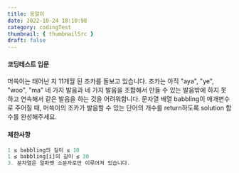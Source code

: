 ```yaml
---
title: 옹알이
date: 2022-10-24 18:10:98
category: codingTest
thumbnail: { thumbnailSrc }
draft: false
---
```


#### 코딩테스트 입문

머쓱이는 태어난 지 11개월 된 조카를 돌보고 있습니다. 조카는 아직 "aya", "ye", "woo", "ma" 네 가지 발음과 네 가지 발음을 조합해서 만들 수 있는 발음밖에 하지 못하고 연속해서 같은 발음을 하는 것을 어려워합니다. 문자열 배열 babbling이 매개변수로 주어질 때, 머쓱이의 조카가 발음할 수 있는 단어의 개수를 return하도록 solution 함수를 완성해주세요.

#### 제한사항

```js
1 ≤ babbling의 길이 ≤ 10
1 ≤ babbling[i]의 길이 ≤ 30
3. 문자열은 알파벳 소문자로만 이루어져 있습니다.
```
